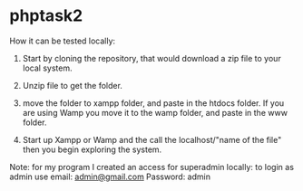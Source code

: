 # phptask2

How it can be tested locally:

1. Start by cloning the repository, that would download a zip file to your local system.

2. Unzip file to get the folder.

3. move the folder to xampp folder, and paste in the htdocs folder. 
If you are using Wamp you move it to the wamp folder, and paste in the www folder.

4. Start up Xampp or Wamp and the call the localhost/"name of the file" then you begin exploring the system.

Note: for my program I created an access for superadmin locally: to login as admin use
email: admin@gmail.com
Password: admin

